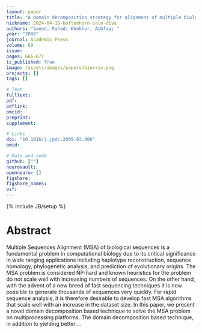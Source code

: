 ```yaml
---
layout: paper
title: "A domain decomposition strategy for alignment of multiple biological sequences on multiprocessor platforms"
nickname: 2024-04-16-bottenhorn-salo-diva
authors: "Saeed, Fahad; Khokhar, Ashfaq; "
year: "2009"
journal: Academic Press
volume: 69
issue:
pages: 666-677
is_published: True
image: /assets/images/papers/biorxiv.png
projects: []
tags: []

# Text
fulltext:
pdf:
pdflink:
pmcid:
preprint: 
supplement:

# Links
doi: "10.1016/j.jpdc.2009.03.006"
pmid:

# Data and code
github: [""]
neurovault:
openneuro: []
figshare:
figshare_names:
osf:
---
```

{% include JB/setup %}

# Abstract

Multiple Sequences Alignment (MSA) of biological sequences is a fundamental problem in computational biology due to its critical significance in wide ranging applications including haplotype reconstruction, sequence homology, phylogenetic analysis, and prediction of evolutionary origins. The MSA problem is considered NP-hard and known heuristics for the problem do not scale well with increasing numbers of sequences. On the other hand, with the advent of a new breed of fast sequencing techniques it is now possible to generate thousands of sequences very quickly. For rapid sequence analysis, it is therefore desirable to develop fast MSA algorithms that scale well with an increase in the dataset size. In this paper, we present a novel domain decomposition based technique to solve the MSA problem on multiprocessing platforms. The domain decomposition based technique, in addition to yielding better …

